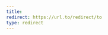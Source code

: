 ```yaml
---
title: 
redirect: https://url.to/redirect/to
type: redirect
---
```


<!-- 
The url that will make the redirect will be created by the main url of the site,
followed by the path of this file from after the `contents/` folder.
Check if the redirect works in the preview, by adding the path to the url of the site.

https://rladies.org/path/in/contents
-->